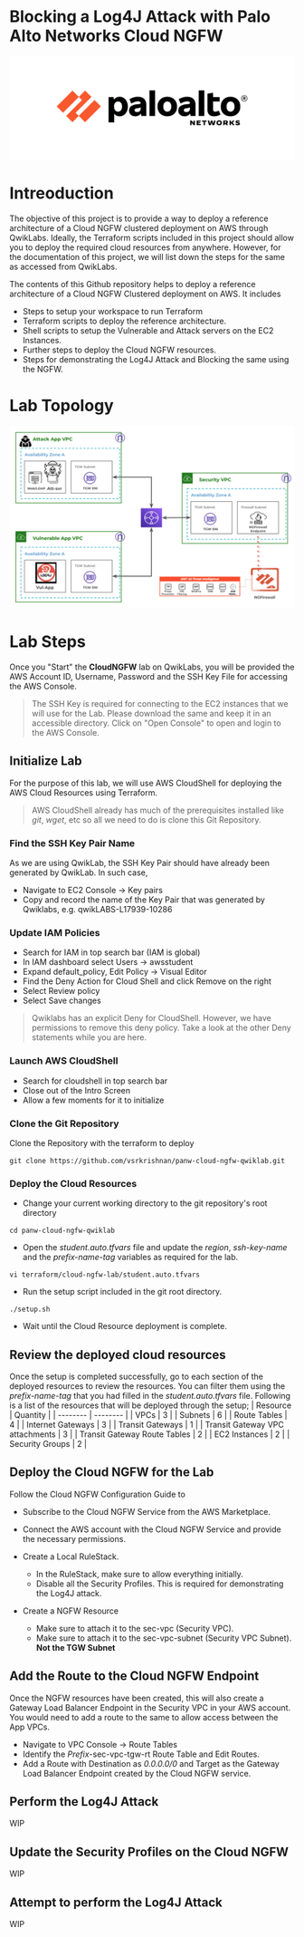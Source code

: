 # Blocking a Log4J Attack with Palo Alto Networks Cloud NGFW
![Palo Alto Networks Logo](/images/PaloAltoNetworksLogo.png)
# Intreoduction
The objective of this project is to provide a way to deploy a reference architecture of a Cloud NGFW clustered deployment on AWS through QwikLabs. Ideally, the Terraform scripts included in this project should allow you to deploy the required cloud resources from anywhere. However, for the documentation of this project, we will list down the steps for the same as accessed from QwikLabs.

The contents of this Github repository helps to deploy a reference architecture of a Cloud NGFW Clustered deployment on AWS. It includes
- Steps to setup your workspace to run Terraform
- Terraform scripts to deploy the reference architecture.
- Shell scripts to setup the Vulnerable and Attack servers on the EC2 Instances.
- Further steps to deploy the Cloud NGFW resources.
- Steps for demonstrating the Log4J Attack and Blocking the same using the NGFW.
# Lab Topology
![Cloud NGFW East-West Cluster Deployment Reference Architecture](/images/CloudNGFW-EastWest.png)
# Lab Steps
Once you "Start" the **CloudNGFW** lab on QwikLabs, you will be provided the AWS Account ID, Username, Password and the SSH Key File for accessing the AWS Console.
> The SSH Key is required for connecting to the EC2 instances that we will use for the Lab. Please download the same and keep it in an accessible directory.
Click on "Open Console" to open and login to the AWS Console.
## Initialize Lab
For the purpose of this lab, we will use AWS CloudShell for deploying the AWS Cloud Resources using Terraform.
> AWS CloudShell already has much of the prerequisites installed like *git*, *wget*, etc so all we need to do is clone this Git Repository.
### Find the SSH Key Pair Name
As we are using QwikLab, the SSH Key Pair should have already been generated by QwikLab. In such case,
- Navigate to EC2 Console -> Key pairs
- Copy and record the name of the Key Pair that was generated by Qwiklabs, e.g. qwikLABS-L17939-10286
### Update IAM Policies
- Search for IAM in top search bar (IAM is global)
- In IAM dashboard select Users -> awsstudent
- Expand default_policy, Edit Policy -> Visual Editor
- Find the Deny Action for Cloud Shell and click Remove on the right
- Select Review policy
- Select Save changes
> Qwiklabs has an explicit Deny for CloudShell. However, we have permissions to remove this deny policy. Take a look at the other Deny statements while you are here.
### Launch AWS CloudShell
- Search for cloudshell in top search bar
- Close out of the Intro Screen
- Allow a few moments for it to initialize
### Clone the Git Repository
Clone the Repository with the terraform to deploy
```
git clone https://github.com/vsrkrishnan/panw-cloud-ngfw-qwiklab.git
```
### Deploy the Cloud Resources
- Change your current working directory to the git repository's root directory
```
cd panw-cloud-ngfw-qwiklab
```
- Open the *student.auto.tfvars* file and update the *region*, *ssh-key-name* and the *prefix-name-tag* variables as required for the lab.
```
vi terraform/cloud-ngfw-lab/student.auto.tfvars
```
- Run the setup script included in the git root directory.
```
./setup.sh
```
- Wait until the Cloud Resource deployment is complete.
## Review the deployed cloud resources
Once the setup is completed successfully, go to each section of the deployed resources to review the resources. You can filter them using the *prefix-name-tag* that you had filled in the *student.auto.tfvars* file.
Following is a list of the resources that will be deployed through the setup;
| Resource | Quantity |
| -------- | -------- |
| VPCs | 3 |
| Subnets | 6 |
| Route Tables | 4 |
| Internet Gateways | 3 |
| Transit Gateways | 1 |
| Transit Gateway VPC attachments | 3 |
| Transit Gateway Route Tables | 2 |
| EC2 Instances | 2 |
| Security Groups | 2 |
## Deploy the Cloud NGFW for the Lab
Follow the Cloud NGFW Configuration Guide to 
- Subscribe to the Cloud NGFW Service from the AWS Marketplace.
- Connect the AWS account with the Cloud NGFW Service and provide the necessary permissions.
- Create a Local RuleStack.
  - In the RuleStack, make sure to allow everything initially.
  - Disable all the Security Profiles. This is required for demonstrating the Log4J attack.
- Create a NGFW Resource

  - Make sure to attach it to the sec-vpc (Security VPC).
  - Make sure to attach it to the sec-vpc-subnet (Security VPC Subnet). **Not the TGW Subnet**
## Add the Route to the Cloud NGFW Endpoint
Once the NGFW resources have been created, this will also create a Gateway Load Balancer Endpoint in the Security VPC in your AWS account. You would need to add a route to the same to allow access between the App VPCs.
- Navigate to VPC Console -> Route Tables
- Identify the *Prefix*-sec-vpc-tgw-rt Route Table and Edit Routes.
- Add a Route with Destination as *0.0.0.0/0* and Target as the Gateway Load Balancer Endpoint created by the Cloud NGFW service.
## Perform the Log4J Attack
WIP
## Update the Security Profiles on the Cloud NGFW
WIP
## Attempt to perform the Log4J Attack
WIP
